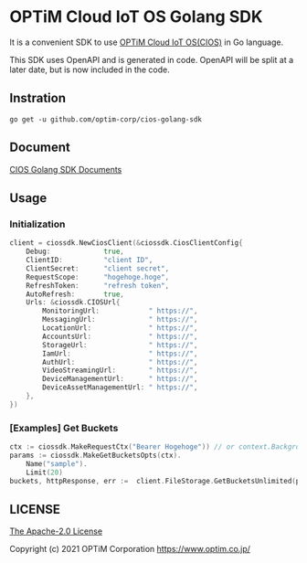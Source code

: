 # OPTiM Cloud IoT OS Golang SDK

It is a convenient SDK to use [OPTiM Cloud IoT OS(CIOS)](https://www.optim.cloud/platform/) in Go language.

This SDK uses OpenAPI and is generated in code.
OpenAPI will be split at a later date, but is now included in the code.

## Instration

```shell script
go get -u github.com/optim-corp/cios-golang-sdk
```

## Document

[CIOS Golang SDK Documents](./cios/README.md)
## Usage


### Initialization

```go
client = ciossdk.NewCiosClient(&ciossdk.CiosClientConfig{
    Debug:             true,
    ClientID:          "client ID",
    ClientSecret:      "client secret",
    RequestScope:      "hogehoge.hoge",
    RefreshToken:      "refresh token",
    AutoRefresh:       true,
    Urls: &ciossdk.CIOSUrl{
        MonitoringUrl:            " https://",
        MessagingUrl:             " https://",
        LocationUrl:              " https://",
        AccountsUrl:              " https://",
        StorageUrl:               " https://",
        IamUrl:                   " https://",
        AuthUrl:                  " https://",
        VideoStreamingUrl:        " https://",
        DeviceManagementUrl:      " https://",
        DeviceAssetManagementUrl: " https://",
    },
})
```


### [Examples] Get Buckets

```go
ctx := ciossdk.MakeRequestCtx("Bearer Hogehoge")) // or context.Background()
params := ciossdk.MakeGetBucketsOpts(ctx).
    Name("sample").
    Limit(20)
buckets, httpResponse, err :=  client.FileStorage.GetBucketsUnlimited(params)
```

## LICENSE

[The Apache-2.0 License](https://www.apache.org/licenses/LICENSE-2.0)

Copyright (c) 2021 OPTiM Corporation <https://www.optim.co.jp/>